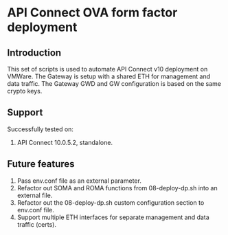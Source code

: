 # API Connect OVA form factor deployment

## Introduction

This set of scripts is used to automate API Connect v10 deployment on VMWare.
The Gateway is setup with a shared ETH for management and data traffic.
The Gateway GWD and GW configuration is based on the same crypto keys.

## Support

Successfully tested on:

1. API Connect 10.0.5.2, standalone.

## Future features

1. Pass env.conf file as an external parameter.
2. Refactor out SOMA and ROMA functions from 08-deploy-dp.sh into an external file.
3. Refactor out the 08-deploy-dp.sh custom configuration section to env.conf file.
4. Support multiple ETH interfaces for separate management and data traffic (certs).
